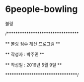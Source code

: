 # 6people-bowling
볼링


/*********************************

**    볼링 점수 계산 프로그램   **

**    작성자 : 박주민           **

**    작성일 : 2016년 5월 9일   **

*********************************/

